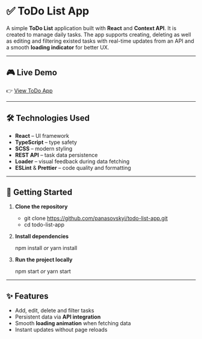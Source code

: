 # ✅ ToDo List App

A simple **ToDo List** application built with **React** and **Context API**. It is created to manage daily tasks.
The app supports creating, deleting as well as editing and filtering existed tasks with real-time updates from an API and a smooth **loading indicator** for better UX.

---

## 🎮 Live Demo

👉 [View ToDo App](https://panasovskyi.github.io/todo-list-app/)

---

## 🛠️ Technologies Used

* **React** – UI framework
* **TypeScript** – type safety
* **SCSS** – modern styling
* **REST API** – task data persistence
* **Loader** – visual feedback during data fetching
* **ESLint** & **Prettier** – code quality and formatting

---

## 🚀 Getting Started

1. **Clone the repository**

   - git clone https://github.com/panasovskyi/todo-list-app.git
   - cd todo-list-app

2. **Install dependencies**

   npm install _or_ yarn install

3. **Run the project locally**

   npm start _or_ yarn start

---

## ✨ Features

* Add, edit, delete and filter tasks
* Persistent data via **API integration**
* Smooth **loading animation** when fetching data
* Instant updates without page reloads
